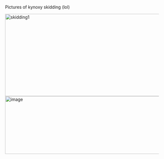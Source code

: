Pictures of kynoxy skidding (lol)

<img width="837" height="269" alt="skidding1" src="https://github.com/user-attachments/assets/4dd26311-7bce-4c3c-a028-53c26fa054dd" />
<img width="1294" height="189" alt="image" src="https://github.com/user-attachments/assets/ddb0cd28-8cfe-433b-ba81-f6e3f951e01b" />

